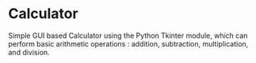 # Calculator

Simple GUI based Calculator using the Python Tkinter module, which can perform basic arithmetic operations : addition, subtraction, multiplication, and division.
